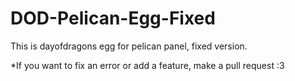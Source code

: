 # DOD-Pelican-Egg-Fixed
This is dayofdragons egg for pelican panel, fixed version.

*If you want to fix an error or add a feature, make a pull request :3
